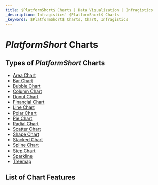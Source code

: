 ```yaml
---
title: $PlatformShort$ Charts | Data Visualization | Infragistics
_description: Infragistics' $PlatformShort$ Charts
_keywords: $PlatformShort$ Charts, Chart, Infragistics
---
```

# $PlatformShort$ Charts

<!-- TODO add introduction to charts -->

## Types of $PlatformShort$ Charts

- [Area Chart](chart-types-area.md)
- [Bar Chart](chart-types-bar.md)
- [Bubble Chart](chart-types-scatter.md#$PlatformShort$-Scatter-Bubble-Chart)
- [Column Chart](chart-types-column.md)
- [Donut Chart](../doughnut-chart.md)
- [Financial Chart](chart-types-financial.md)
- [Line Chart](chart-types-line.md)
- [Polar Chart](chart-types-polar.md)
- [Pie Chart](../pie-chart.md)
- [Radial Chart](chart-types-radial.md)
- [Scatter Chart](chart-types-scatter.md)
- [Shape Chart](chart-types-scatter.md#$PlatformShort$-Scatter-Polygon-Chart)
- [Stacked Chart](chart-types-area.md#$PlatformShort$-Stacked-Area-Chart)
- [Spline Chart](chart-types-spline.md)
- [Step Chart](chart-types-step.md)
- [Sparkline](../sparkline.md)
- [Treemap](../treemap-overview.md)

## List of Chart Features

<!-- tooltips, legends, axes, overlays, annotations, etc. -->